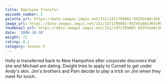 ```yaml
---
title: Employee Transfer
episode_number: 5
palette_url: https://dato-images.imgix.net/151/1471789083-9XZVVa9At3K6lMU8RAdwjFuKIHF.jpg?ixlib=rb-1.1.0&ch=DPR%2CWidth&auto=enhance&palette=json
image_url: https://dato-images.imgix.net/151/1471789083-9XZVVa9At3K6lMU8RAdwjFuKIHF.jpg?ixlib=rb-1.1.0&ch=DPR%2CWidth&auto=compress%2Cformat&w=500
thumbnail_url: https://dato-images.imgix.net/151/1471789083-9XZVVa9At3K6lMU8RAdwjFuKIHF.jpg?ixlib=rb-1.1.0&ch=DPR%2CWidth&auto=enhance&w=500&h=280&fit=crop&fm=jpg
date: '2008-10-30'
weight: 72
rating: 8.1
category: Season 5
---
```


Holly is transferred back to New Hampshire after corporate discovers that she and Michael are dating. Dwight tries to apply to Cornell to get under Andy's skin. Jim's brothers and Pam decide to play a trick on Jim when they meet for lunch.
